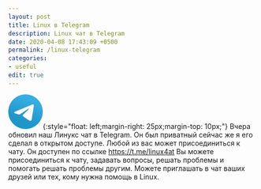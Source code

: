 ```yaml
---
layout: post
title: Linux в Telegram
description: Linux чат в Telegram
date: 2020-04-08 17:43:09 +0500
permalink: /linux-telegram
categories: 
- useful
edit: true
---
```

![Linux чат в Telegram](../img/telegram_chat.png){:style="float: left;margin-right: 25px;margin-top: 10px;"} Вчера обновил наш Линукс чат в Telegram. Он был приватный сейчас же я его сделал в открытом доступе. Любой из вас может присоединиться к чату. Он доступен по ссылке https://t.me/linux4at Вы можете присоединиться к чату, задавать вопросы, решать проблемы и помогать решать проблемы другим. Можете приглашать в чат ваших друзей или тех, кому нужна помощь в Linux.
